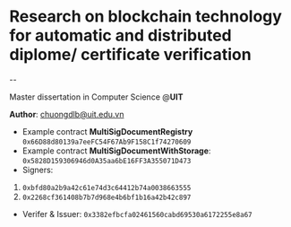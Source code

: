 # Research on blockchain technology for automatic and distributed diplome/ certificate verification 
--

Master dissertation in Computer Science @**UIT**

**Author**: chuongdlb@uit.edu.vn 

* Example contract **MultiSigDocumentRegistry**
`0x66D88d80139a7eeFC54F67Ab9F158C1f74270609`
* Example contract **MultiSigDocumentWithStorage**:
`0x5828D159306946d0A35aa6bE16FF3A355071D473`
* Signers: 
 1. `0xbfd80a2b9a42c61e74d3c64412b74a0038663555`
 2. `0x2268cf361408b7b7d968e4b6bf1b16a42b42c897`
* Verifer & Issuer: `0x3382efbcfa02461560cabd69530a6172255e8a67`




